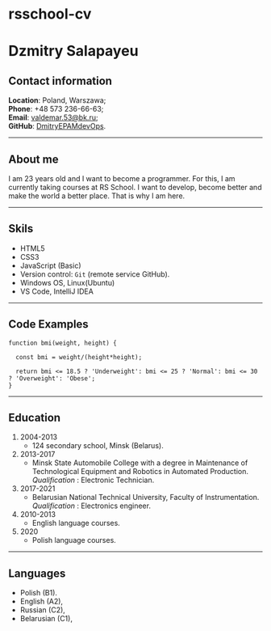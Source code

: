 # rsschool-cv

# __Dzmitry Salapayeu__ 

## __Contact information__

__Location__: Poland, Warszawa;<br>
__Phone__: +48 573 236-66-63;<br>
__Email__: valdemar.53@bk.ru;<br>
__GitHub__: [DmitryEPAMdevOps](https://github.com/DmitryEPAMdevOps#gh-dark-mode-only).

___

## __About me__

I am 23 years old and I want to become a 
programmer. For this, I am currently taking 
courses at RS School. I want to develop, become
better and make the world a better place.
That is why I am here.

___

## __Skils__

- HTML5
- CSS3 
- JavaScript (Basic)
- Version control: `Git` (remote service GitHub).
- Windows OS, Linux(Ubuntu)
- VS Code, IntelliJ IDEA

___

## __Code Examples__

~~~
function bmi(weight, height) {

  const bmi = weight/(height*height);
  
  return bmi <= 18.5 ? 'Underweight': bmi <= 25 ? 'Normal': bmi <= 30 ? 'Overweight': 'Obese';
}
~~~
___

## __Education__

1. 2004-2013
    - 124 secondary school, Minsk (Belarus).
2. 2013-2017 
    - Minsk State Automobile College with a degree in Maintenance of Technological Equipment and Robotics in Automated Production.
*Qualification* : Electronic Technician.
3. 2017-2021 
    - Belarusian National Technical University, Faculty of Instrumentation.
*Qualification* : Electronics engineer.
4. 2010-2013 
    - English language courses.
5. 2020 
    - Polish language courses.

___

## __Languages__

- Polish  (B1).
- English  (A2), 
- Russian  (C2), 
- Belarusian (C1), 




